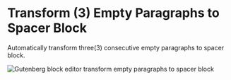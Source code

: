 # Transform (3) Empty Paragraphs to Spacer Block

Automatically transform three(3) consecutive empty paragraphs to spacer block.

![Gutenberg block editor transform empty paragraphs to spacer block](https://cldup.com/AMTTiF3-kl.gif)
